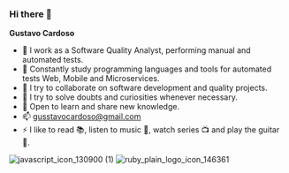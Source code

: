 ### Hi there 👋

**Gustavo Cardoso** 

- 🔭 I work as a Software Quality Analyst, performing manual and automated tests.
- 🌱 Constantly study programming languages and tools for automated tests Web, Mobile and Microservices.
- 👯 I try to collaborate on software development and quality projects.
- 🤔 I try to solve doubts and curiosities whenever necessary.
- 💬 Open to learn and share new knowledge.
- 📫 gusstavocardoso@gmail.com
- ⚡ I like to read 📚, listen to music 🤘, watch series 📺 and play the guitar 🎸.


![javascript_icon_130900 (1)](https://user-images.githubusercontent.com/52720347/120117509-f027df00-c163-11eb-9f22-5e2a2ee19b49.png)
![ruby_plain_logo_icon_146361](https://user-images.githubusercontent.com/52720347/120117554-1baac980-c164-11eb-98a7-7e6861f65863.png)

